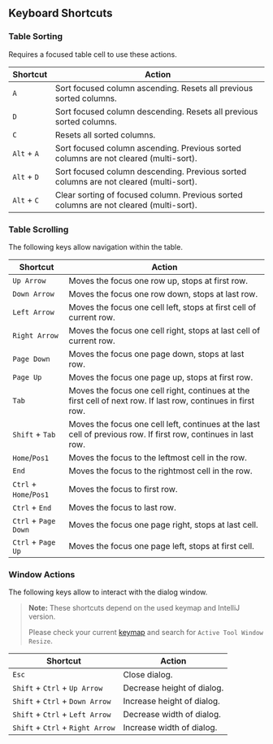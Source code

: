 ## Keyboard Shortcuts

### Table Sorting
Requires a focused table cell to use these actions.

| Shortcut    | Action                                                                                 |
|-------------|----------------------------------------------------------------------------------------|
| `A`         | Sort focused column ascending. Resets all previous sorted columns.                     |
| `D`         | Sort focused column descending. Resets all previous sorted columns.                    |
| `C`         | Resets all sorted columns.                                                             |
| `Alt` + `A` | Sort focused column ascending. Previous sorted columns are not cleared (multi-sort).   |
| `Alt` + `D` | Sort focused column descending. Previous sorted columns are not cleared (multi-sort).  |
| `Alt` + `C` | Clear sorting of focused column. Previous sorted columns are not cleared (multi-sort). |


### Table Scrolling
The following keys allow navigation within the table.

| Shortcut               | Action                                                                                                          |
|------------------------|-----------------------------------------------------------------------------------------------------------------|
| `Up Arrow`             | Moves the focus one row up, stops at first row.                                                                 |
| `Down Arrow`           | Moves the focus one row down, stops at last row.                                                                |
| `Left Arrow`           | Moves the focus one cell left, stops at first cell of current row.                                              |
| `Right Arrow`          | Moves the focus one cell right, stops at last cell of current row.                                              |
| `Page Down`            | Moves the focus one page down, stops at last row.                                                               |
| `Page Up`              | Moves the focus one page up, stops at first row.                                                                |
| `Tab`                  | Moves the focus one cell right, continues at the first cell of next row. If last row, continues in first row.   |
| `Shift` + `Tab`        | Moves the focus one cell left, continues at the last cell of previous row. If first row, continues in last row. |
| `Home`/`Pos1`          | Moves the focus to the leftmost cell in the row.                                                                |
| `End`                  | Moves the focus to the rightmost cell in the row.                                                               |
| `Ctrl` + `Home`/`Pos1` | Moves the focus to first row.                                                                                   |
| `Ctrl` + `End`         | Moves the focus to last row.                                                                                    |
| `Ctrl` + `Page Down`   | Moves the focus one page right, stops at last cell.                                                             |
| `Ctrl` + `Page Up`     | Moves the focus one page left, stops at first cell.                                                             |

### Window Actions
The following keys allow to interact with the dialog window.
>**Note:** These shortcuts depend on the used keymap and IntelliJ version.
>
> Please check your current [keymap](https://www.jetbrains.com/help/idea/settings-keymap.html) and search for `Active Tool Window Resize`.

| Shortcut                         | Action                     |
|----------------------------------|----------------------------|
| `Esc`                            | Close dialog.              |
| `Shift` + `Ctrl` + `Up Arrow`    | Decrease height of dialog. |
| `Shift` + `Ctrl` + `Down Arrow`  | Increase height of dialog. |
| `Shift` + `Ctrl` + `Left Arrow`  | Decrease width of dialog.  |
| `Shift` + `Ctrl` + `Right Arrow` | Increase width of dialog.  |
